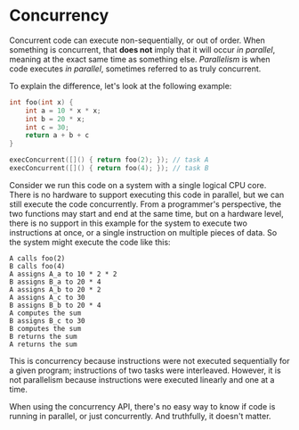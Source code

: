# Concurrency

Concurrent code can execute non-sequentially, or out of order. When something is concurrent, that **does not** imply that it will occur *in parallel*,
meaning at the exact same time as something else. *Parallelism* is when code executes *in parallel*, sometimes referred to as truly concurrent.

To explain the difference, let's look at the following example:
```C++
int foo(int x) {
    int a = 10 * x * x;
    int b = 20 * x;
    int c = 30;
    return a + b + c
}

execConcurrent([]() { return foo(2); }); // task A
execConcurrent([]() { return foo(4); }); // task B
```
Consider we run this code on a system with a single logical CPU core. There is no hardware to support executing this code in parallel,
but we can still execute the code concurrently. From a programmer's perspective, the two functions may start and end at the same time,
but on a hardware level, there is no support in this example for the system to execute two instructions at once, or a single instruction
on multiple pieces of data. So the system might execute the code like this:

```
A calls foo(2)
B calls foo(4)
A assigns A_a to 10 * 2 * 2
B assigns B_a to 20 * 4
A assigns A_b to 20 * 2
A assigns A_c to 30
B assigns B_b to 20 * 4
A computes the sum
B assigns B_c to 30
B computes the sum
B returns the sum
A returns the sum
```

This is concurrency because instructions were not executed sequentially for a given program; instructions of two tasks were interleaved.
However, it is not parallelism because instructions were executed linearly and one at a time.

When using the concurrency API, there's no easy way to know if code is running in parallel, or just concurrently.
And truthfully, it doesn't matter.